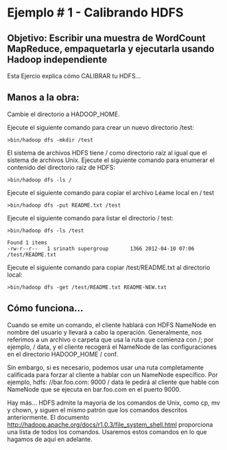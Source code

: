 # Ejemplo # 1 - Calibrando HDFS

## Objetivo: Escribir una muestra de WordCount MapReduce, empaquetarla y ejecutarla usando Hadoop independiente

Esta Ejercio explica cómo CALIBRAR tu HDFS...

## Manos a la obra:

Cambie el directorio a HADOOP_HOME.

Ejecute el siguiente comando para crear un nuevo directorio /test:

 ```
>bin/hadoop dfs -mkdir /test
 ```
 
El sistema de archivos HDFS tiene / como directorio raíz al igual que el sistema de archivos Unix. Ejecute el siguiente comando para enumerar el contenido del directorio raíz de HDFS:

 ```
>bin/hadoop dfs -ls /
 ```
Ejecute el siguiente comando para copiar el archivo Léame local en / test

 ```
>bin/hadoop dfs -put README.txt /test
 ```
Ejecute el siguiente comando para listar el directorio / test:

 ```
>bin/hadoop dfs -ls /test

Found 1 items
-rw-r--r--   1 srinath supergroup       1366 2012-04-10 07:06 /test/README.txt
 ```
 
Ejecute el siguiente comando para copiar /test/README.txt al directorio local:

 ```
>bin/hadoop dfs -get /test/README.txt README-NEW.txt
 ```

## Cómo funciona...
Cuando se emite un comando, el cliente hablará con HDFS NameNode en nombre del usuario y llevará a cabo la operación. Generalmente, nos referimos a un archivo o carpeta que usa la ruta que comienza con /; por ejemplo, / data, y el cliente recogerá el NameNode de las configuraciones en el directorio HADOOP_HOME / conf.

Sin embargo, si es necesario, podemos usar una ruta completamente calificada para forzar al cliente a hablar con un NameNode específico. Por ejemplo, hdfs: //bar.foo.com: 9000 / data le pedirá al cliente que hable con NameNode que se ejecuta en bar.foo.com en el puerto 9000.

Hay más...
HDFS admite la mayoría de los comandos de Unix, como cp, mv y chown, y siguen el mismo patrón que los comandos descritos anteriormente. El documento http://hadoop.apache.org/docs/r1.0.3/file_system_shell.html proporciona una lista de todos los comandos. Usaremos estos comandos en lo que hagamos de aquí en adelante.
